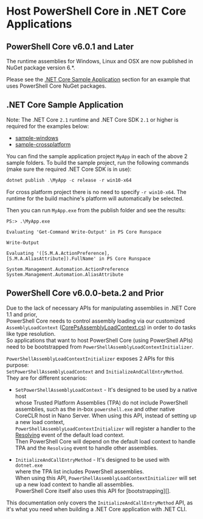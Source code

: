 # Host PowerShell Core in .NET Core Applications

## PowerShell Core v6.0.1 and Later

The runtime assemblies for Windows, Linux and OSX are now published in NuGet package version 6.*.

Please see the [.NET Core Sample Application](#net-core-sample-application) section for an example that uses PowerShell Core NuGet packages.

[CorePsAssemblyLoadContext.cs]: https://docs.microsoft.com/dotnet/api/system.management.automation.powershellassemblyloadcontextinitializer.setpowershellassemblyloadcontext
[Resolving]: https://github.com/dotnet/corefx/blob/d6678e9653defe3cdfff26b2ff62135b6b22c77f/src/System.Runtime.Loader/ref/System.Runtime.Loader.cs#L38

## .NET Core Sample Application

Note: The .NET Core `2.1` runtime and .NET Core SDK `2.1` or higher is required for the examples below:

- [sample-windows](./sample-windows)
- [sample-crossplatform](./sample-crossplatform)

You can find the sample application project `MyApp` in each of the above 2 sample folders.
To build the sample project, run the following commands (make sure the required .NET Core SDK is in use):

```powershell
dotnet publish .\MyApp -c release -r win10-x64
```

For cross platform project there is no need to specify `-r win10-x64`.
The runtime for the build machine's platform will automatically be selected.

Then you can run `MyApp.exe` from the publish folder and see the results:

```none
PS:> .\MyApp.exe

Evaluating 'Get-Command Write-Output' in PS Core Runspace

Write-Output

Evaluating '([S.M.A.ActionPreference], [S.M.A.AliasAttribute]).FullName' in PS Core Runspace

System.Management.Automation.ActionPreference
System.Management.Automation.AliasAttribute
```

## PowerShell Core v6.0.0-beta.2 and Prior

Due to the lack of necessary APIs for manipulating assemblies in .NET Core 1.1 and prior,	
PowerShell Core needs to control assembly loading via our customized `AssemblyLoadContext` ([CorePsAssemblyLoadContext.cs][]) in order to do tasks like type resolution.	
So applications that want to host PowerShell Core (using PowerShell APIs) need to be bootstrapped from `PowerShellAssemblyLoadContextInitializer`.	

 `PowerShellAssemblyLoadContextInitializer` exposes 2 APIs for this purpose:	
`SetPowerShellAssemblyLoadContext` and `InitializeAndCallEntryMethod`.	
They are for different scenarios:	

 - `SetPowerShellAssemblyLoadContext` - It's designed to be used by a native host	
  whose Trusted Platform Assemblies (TPA) do not include PowerShell assemblies,	
  such as the in-box `powershell.exe` and other native CoreCLR host in Nano Server.	
  When using this API, instead of setting up a new load context,	
  `PowerShellAssemblyLoadContextInitializer` will register a handler to the [Resolving][] event of the default load context.	
  Then PowerShell Core will depend on the default load context to handle TPA and the `Resolving` event to handle other assemblies.	

 - `InitializeAndCallEntryMethod` - It's designed to be used with `dotnet.exe`	
  where the TPA list includes PowerShell assemblies.	
  When using this API, `PowerShellAssemblyLoadContextInitializer` will set up a new load context to handle all assemblies.	
  PowerShell Core itself also uses this API for [bootstrapping][].	

 This documentation only covers the `InitializeAndCallEntryMethod` API,	
as it's what you need when building a .NET Core application with .NET CLI.
